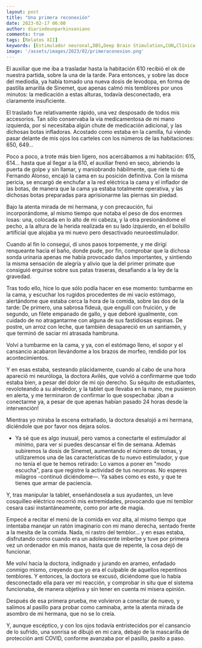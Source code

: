 ```yaml
---
layout: post
title: "Una primera reconexión"
date: 2023-02-17 06:00
author: diariodeunparkinsoniano
comments: true
tags: [Relatos XII] 
keywords: [Estimulador neuronal,DBS,Deep Brain Stimulation,CUN,Clínica Universitaria de Navarra,conexión]
image: '/assets/images/2023/02/primeraconexion.png'
---
```

El auxiliar que me iba a trasladar hasta la habitación 610 recibió el ok de nuestra partida, sobre la una de la tarde.
Para entonces, y sobre las doce del mediodía, ya había tomado una nueva dosis de levodopa, en forma de pastilla amarilla de Sinemet, que apenas calmó mis temblores por unos minutos: la medicación a estas alturas, todavía desconectado, era claramente insuficiente.

El traslado fue relativamente rápido, una vez desposado de  todos mis accesorios. Tan sólo conservaba la vía medicamentosa de mi mano izquierda, por si necesitaba algún chute de medicación adicional, y las dichosas botas infladoras. Acostado como estaba en la camilla, fui viendo pasar delante de mis ojos los  carteles con los números de las habitaciones: 650, 649...

Poco a poco, a trote más bien ligero, nos acercábamos a mi habitación: 615, 614... hasta que al llegar a la 610, el auxiliar frenó en seco, abriendo la puerta de golpe y sin llamar, y maniobrando hábilmente, que ríete tú de Fernando Alonso, encajó la cama en su posición definitiva.
Con la misma pericia, se encargó de enchufar a la red eléctrica la cama y el inflador de las botas, de manera que la cama ya estaba totalmente operativa, y las dichosas botas preparadas para aprisionarme las piernas sin piedad.

Bajo la atenta mirada de mi hermana, y con precaución, fui incorporándome, al mismo tiempo que notaba el peso de dos enormes losas: una, colocada en lo alto de mi cabeza, y la otra presionándome el pecho, a la altura de la herida realizada en su lado izquierdo, en el bolsillo artificial que alojaba ya mi nuevo pero desactivado neuroestimulador.

Cuando al fin lo conseguí, dí unos pasos torpemente, y me dirigí renqueante hacia el baño, donde pude, por fin, comprobar que la dichosa sonda urinaria apenas me había provocado daños importantes, y sintiendo la misma sensación de alegría y alivio que la del primer primate que consiguió erguirse sobre sus patas traseras, desafiando a la ley de la gravedad.

Tras todo ello, hice lo que sólo podía hacer en ese momento: tumbarme en la cama, y escuchar los rugidos procedentes de mi vacío estómago, alertándome que estaba cerca la hora de la comida, sobre las dos de la tarde: De primero, una sabrosa fideuá, que engullí con fruición, y de segundo, un filete empanado de gallo, y que deboré igualmente, con cuidado de no atragantarme con alguna de sus fastidiosas espinas. De postre, un arroz con leche, que también desapareció en un santiamén, y que terminó de saciar  mi atrasada hambruna.

Volví a tumbarme en la cama, y ya, con el estómago lleno, el sopor y el cansancio acabaron llevándome a los brazos de morfeo, rendido por los acontecimientos.

Y en esas estaba, sesteando plácidamente, cuando al cabo de una hora apareció mi neuróloga, la doctora Avilés, que volvió a confirmarme que todo estaba bien, a pesar del dolor de mi ojo derecho.
Su séquito de estudiantes, revoloteando a su alrededor, y la tablet que llevaba en la mano, me pusieron en alerta, y me terminaron de confirmar lo que sospechaba: ¡iban a conectarme ya, a pesar de que apenas habían pasado 24 horas desde la intervención!

Mientras yo miraba la escena extrañado, la doctora desalojó a mi hermana, diciéndole que por favor nos dejara solos.

- Ya sé que es algo inusual, pero vamos a conectarte el estimulador al mínimo, para ver si puedes descansar el fin de semana. Además subiremos la dosis de Sinemet, aumentando el número de tomas, y utilizaremos una de las características de tu nuevo estimulador, y que no tenía el que te hemos retirado: Lo vamos a poner en "modo escucha", para que registre la actividad de tus neuronas. No esperes milagros -continuó diciéndome—. Ya sabes como es esto, y que te tienes que armar de paciencia.

Y, tras manipular la tablet, enseñándosela a sus ayudantes, un leve cosquilleo eléctrico recorrió mis extremidades, provocando que mi temblor cesara casi instantáneamente, como por arte de magia.

Empecé a recitar el menú de la comida en voz alta, al mismo tiempo que intentaba manejar un ratón imaginario con mi mano derecha, sentado frente a la mesita de la comida. Nada, ni rastro del temblor... y en esas estaba, disfrutando como cuando era un adolescente imberbe y tuve por primera vez un ordenador en mis manos, hasta que de repente, la cosa dejó de funcionar.

Me volví hacia la doctora, indignado y jurando en arameo, enfadado conmigo mismo, creyendo que yo era el culpable de aquellos repentinos temblores. Y entonces, la doctora se excusó, diciéndome que lo había desconectado ella para ver mi reacción, y comprobar in situ que el sistema funcionaba, de manera objetiva y sin tener en cuenta mi mísera opinión.

Después de esa primera prueba, me volvieron a conectar de nuevo, y salimos al pasillo para probar como caminaba, ante la atenta mirada de asombro de mi hermana, que no se lo creía.

Y, aunque escéptico, y con los ojos todavía entristecidos por el cansancio de lo sufrido, una sonrisa se dibujó en mi cara, debajo de la mascarilla de protección anti COVID, conforme avanzaba por el pasillo, pasito a paso.
